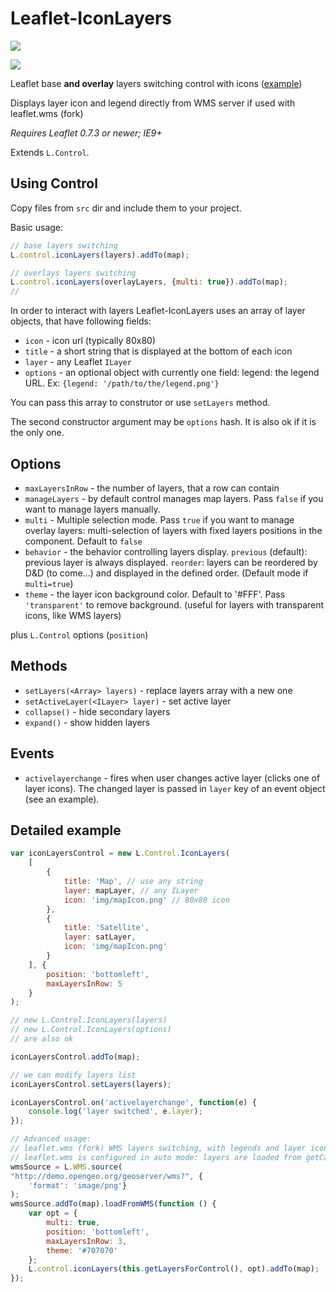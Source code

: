 # Leaflet-IconLayers

![](demo.gif)

![](demo-multi1.gif)

Leaflet base **and overlay** layers switching control with icons ([example](https://Nicolasribot.github.com/Leaflet-IconLayers/examples))

Displays layer icon and legend directly from WMS server if used with leaflet.wms (fork)

*Requires Leaflet 0.7.3 or newer; IE9+*

Extends `L.Control`.

## Using Control

Copy files from `src` dir and include them to your project.

Basic usage:

```javascript
// base layers switching
L.control.iconLayers(layers).addTo(map);

// overlays layers switching
L.control.iconLayers(overlayLayers, {multi: true}).addTo(map);
// 
```

In order to interact with layers Leaflet-IconLayers uses an array of layer objects, that have following fields:
- `icon` - icon url (typically 80x80)
- `title` - a short string that is displayed at the bottom of each icon
- `layer` - any Leaflet `ILayer`
- `options` - an optional object with currently one field: legend: the legend URL. Ex: `{legend: '/path/to/the/legend.png'}`


You can pass this array to construtor or use `setLayers` method.

The second constructor argument may be `options` hash. It is also ok if it is the only one.

## Options

- `maxLayersInRow` - the number of layers, that a row can contain
- `manageLayers` - by default control manages map layers. Pass `false` if you want to manage layers manually.
- `multi` - Multiple selection mode. Pass `true` if you want to manage overlay layers: multi-selection of layers with fixed layers positions in the component. Default to `false`
- `behavior` - the behavior controlling layers display. `previous` (default): previous layer is always displayed. `reorder`: layers can be reordered by D&D (to come...) and displayed in the defined order. (Default mode if `multi=true`)
- `theme` - the layer icon background color. Default to '#FFF'. Pass `'transparent'` to remove background. (useful for layers with transparent icons, like WMS layers)

plus `L.Control` options (`position`)

## Methods

- `setLayers(<Array> layers)` - replace layers array with a new one
- `setActiveLayer(<ILayer> layer)` - set active layer
- `collapse()` - hide secondary layers
- `expand()` - show hidden layers

## Events

- `activelayerchange` - fires when user changes active layer (clicks one of layer icons). The changed layer is passed in `layer` key of an event object (see an example).

## Detailed example
```javascript
var iconLayersControl = new L.Control.IconLayers(
    [
        {
            title: 'Map', // use any string
            layer: mapLayer, // any ILayer
            icon: 'img/mapIcon.png' // 80x80 icon
        },
        {
            title: 'Satellite',
            layer: satLayer,
            icon: 'img/mapIcon.png'
        }
    ], {
        position: 'bottomleft',
        maxLayersInRow: 5
    }
);

// new L.Control.IconLayers(layers)
// new L.Control.IconLayers(options)
// are also ok

iconLayersControl.addTo(map);

// we can modify layers list
iconLayersControl.setLayers(layers);

iconLayersControl.on('activelayerchange', function(e) {
    console.log('layer switched', e.layer);
});

// Advanced usage: 
// leaflet.wms (fork) WMS layers switching, with legends and layer icons available from WMS server.
// leaflet.wms is configured in auto mode: layers are loaded from getCapabilities WMS request
wmsSource = L.WMS.source(
"http://demo.opengeo.org/geoserver/wms?", {
    'format': 'image/png'}
);
wmsSource.addTo(map).loadFromWMS(function () {
    var opt = {
        multi: true,
        position: 'bottomleft',
        maxLayersInRow: 3,
        theme: '#707070'
    };
    L.control.iconLayers(this.getLayersForControl(), opt).addTo(map);
});
```
